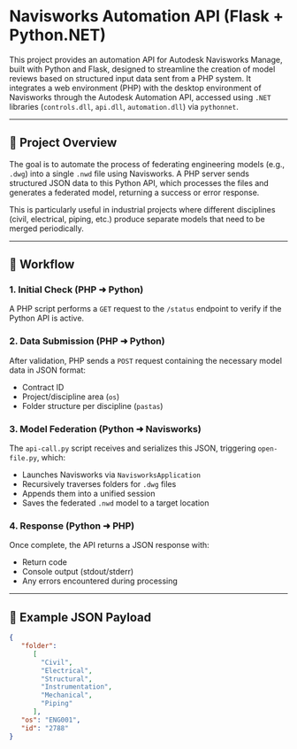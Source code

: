 # Navisworks Automation API (Flask + Python.NET)

This project provides an automation API for Autodesk Navisworks Manage, built with Python and Flask, designed to streamline the creation of model reviews based on structured input data sent from a PHP system. It integrates a web environment (PHP) with the desktop environment of Navisworks through the Autodesk Automation API, accessed using `.NET` libraries (`controls.dll`, `api.dll`, `automation.dll`) via `pythonnet`.

---

## 📌 Project Overview

The goal is to automate the process of federating engineering models (e.g., `.dwg`) into a single `.nwd` file using Navisworks. A PHP server sends structured JSON data to this Python API, which processes the files and generates a federated model, returning a success or error response.

This is particularly useful in industrial projects where different disciplines (civil, electrical, piping, etc.) produce separate models that need to be merged periodically.

---

## 🔁 Workflow

### 1. Initial Check (PHP ➜ Python)
A PHP script performs a `GET` request to the `/status` endpoint to verify if the Python API is active.

### 2. Data Submission (PHP ➜ Python)
After validation, PHP sends a `POST` request containing the necessary model data in JSON format:
- Contract ID
- Project/discipline area (`os`)
- Folder structure per discipline (`pastas`)

### 3. Model Federation (Python ➜ Navisworks)
The `api-call.py` script receives and serializes this JSON, triggering `open-file.py`, which:
- Launches Navisworks via `NavisworksApplication`
- Recursively traverses folders for `.dwg` files
- Appends them into a unified session
- Saves the federated `.nwd` model to a target location

### 4. Response (Python ➜ PHP)
Once complete, the API returns a JSON response with:
- Return code
- Console output (stdout/stderr)
- Any errors encountered during processing

---

## 🧪 Example JSON Payload

```json
{
   "folder": 
      [
        "Civil", 
        "Electrical", 
        "Structural", 
        "Instrumentation", 
        "Mechanical", 
        "Piping"
      ], 
   "os": "ENG001", 
   "id": "2788"
}
